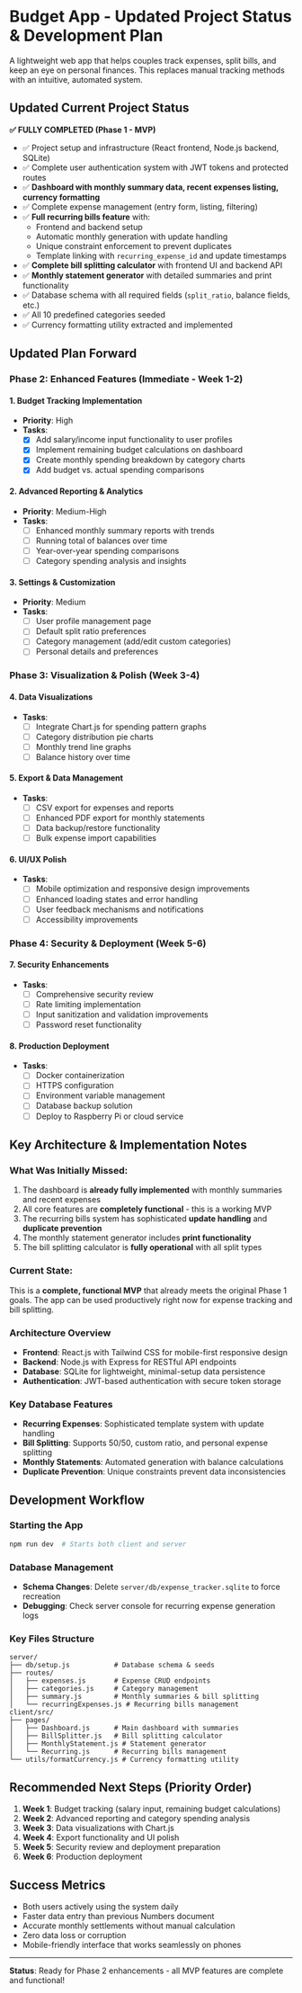 # Budget App - Updated Project Status & Development Plan

A lightweight web app that helps couples track expenses, split bills, and keep an eye on personal finances. This replaces manual tracking methods with an intuitive, automated system.

## Updated Current Project Status

**✅ FULLY COMPLETED (Phase 1 - MVP)**
- ✅ Project setup and infrastructure (React frontend, Node.js backend, SQLite)
- ✅ Complete user authentication system with JWT tokens and protected routes
- ✅ **Dashboard with monthly summary data, recent expenses listing, currency formatting**
- ✅ Complete expense management (entry form, listing, filtering)
- ✅ **Full recurring bills feature** with:
  - Frontend and backend setup
  - Automatic monthly generation with update handling
  - Unique constraint enforcement to prevent duplicates
  - Template linking with `recurring_expense_id` and update timestamps
- ✅ **Complete bill splitting calculator** with frontend UI and backend API
- ✅ **Monthly statement generator** with detailed summaries and print functionality
- ✅ Database schema with all required fields (`split_ratio`, balance fields, etc.)
- ✅ All 10 predefined categories seeded
- ✅ Currency formatting utility extracted and implemented

## Updated Plan Forward

### **Phase 2: Enhanced Features (Immediate - Week 1-2)**

#### **1. Budget Tracking Implementation**
- **Priority**: High
- **Tasks**:
  - [x] Add salary/income input functionality to user profiles
  - [x] Implement remaining budget calculations on dashboard
  - [x] Create monthly spending breakdown by category charts
  - [x] Add budget vs. actual spending comparisons

#### **2. Advanced Reporting & Analytics**
- **Priority**: Medium-High
- **Tasks**:
  - [ ] Enhanced monthly summary reports with trends
  - [ ] Running total of balances over time
  - [ ] Year-over-year spending comparisons
  - [ ] Category spending analysis and insights

#### **3. Settings & Customization**
- **Priority**: Medium
- **Tasks**:
  - [ ] User profile management page
  - [ ] Default split ratio preferences
  - [ ] Category management (add/edit custom categories)
  - [ ] Personal details and preferences

### **Phase 3: Visualization & Polish (Week 3-4)**

#### **4. Data Visualizations**
- **Tasks**:
  - [ ] Integrate Chart.js for spending pattern graphs
  - [ ] Category distribution pie charts
  - [ ] Monthly trend line graphs
  - [ ] Balance history over time

#### **5. Export & Data Management**
- **Tasks**:
  - [ ] CSV export for expenses and reports
  - [ ] Enhanced PDF export for monthly statements
  - [ ] Data backup/restore functionality
  - [ ] Bulk expense import capabilities

#### **6. UI/UX Polish**
- **Tasks**:
  - [ ] Mobile optimization and responsive design improvements
  - [ ] Enhanced loading states and error handling
  - [ ] User feedback mechanisms and notifications
  - [ ] Accessibility improvements

### **Phase 4: Security & Deployment (Week 5-6)**

#### **7. Security Enhancements**
- **Tasks**:
  - [ ] Comprehensive security review
  - [ ] Rate limiting implementation
  - [ ] Input sanitization and validation improvements
  - [ ] Password reset functionality

#### **8. Production Deployment**
- **Tasks**:
  - [ ] Docker containerization
  - [ ] HTTPS configuration
  - [ ] Environment variable management
  - [ ] Database backup solution
  - [ ] Deploy to Raspberry Pi or cloud service

## Key Architecture & Implementation Notes

### **What Was Initially Missed:**
1. The dashboard is **already fully implemented** with monthly summaries and recent expenses
2. All core features are **completely functional** - this is a working MVP
3. The recurring bills system has sophisticated **update handling** and **duplicate prevention**
4. The monthly statement generator includes **print functionality**
5. The bill splitting calculator is **fully operational** with all split types

### **Current State:** 
This is a **complete, functional MVP** that already meets the original Phase 1 goals. The app can be used productively right now for expense tracking and bill splitting.

### **Architecture Overview**
- **Frontend**: React.js with Tailwind CSS for mobile-first responsive design
- **Backend**: Node.js with Express for RESTful API endpoints
- **Database**: SQLite for lightweight, minimal-setup data persistence
- **Authentication**: JWT-based authentication with secure token storage

### **Key Database Features**
- **Recurring Expenses**: Sophisticated template system with update handling
- **Bill Splitting**: Supports 50/50, custom ratio, and personal expense splitting
- **Monthly Statements**: Automated generation with balance calculations
- **Duplicate Prevention**: Unique constraints prevent data inconsistencies

## Development Workflow

### **Starting the App**
```bash
npm run dev  # Starts both client and server
```

### **Database Management**
- **Schema Changes**: Delete `server/db/expense_tracker.sqlite` to force recreation
- **Debugging**: Check server console for recurring expense generation logs

### **Key Files Structure**
```
server/
├── db/setup.js           # Database schema & seeds
├── routes/
│   ├── expenses.js       # Expense CRUD endpoints
│   ├── categories.js     # Category management
│   ├── summary.js        # Monthly summaries & bill splitting
│   └── recurringExpenses.js # Recurring bills management
client/src/
├── pages/
│   ├── Dashboard.js      # Main dashboard with summaries
│   ├── BillSplitter.js   # Bill splitting calculator
│   ├── MonthlyStatement.js # Statement generator
│   └── Recurring.js      # Recurring bills management
└── utils/formatCurrency.js # Currency formatting utility
```

## Recommended Next Steps (Priority Order)

1. **Week 1**: Budget tracking (salary input, remaining budget calculations)
2. **Week 2**: Advanced reporting and category spending analysis  
3. **Week 3**: Data visualizations with Chart.js
4. **Week 4**: Export functionality and UI polish
5. **Week 5**: Security review and deployment preparation
6. **Week 6**: Production deployment

## Success Metrics
- Both users actively using the system daily
- Faster data entry than previous Numbers document
- Accurate monthly settlements without manual calculation
- Zero data loss or corruption
- Mobile-friendly interface that works seamlessly on phones

---

**Status**: Ready for Phase 2 enhancements - all MVP features are complete and functional!
